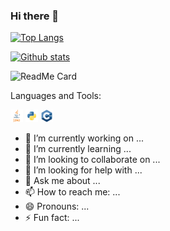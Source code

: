 ### Hi there 👋

[![Top Langs](https://github-readme-stats.vercel.app/api/top-langs/?username=sunshine-fan&langs_count=8)](https://github.com/anuraghazra/github-readme-stats)



[![Github stats](https://github-readme-stats.vercel.app/api?username=sunshine-fane&show_icons=true&include_all_commits=true)](https://github.com/sunshine-fan/github-readme-stats)

![ReadMe Card](https://github-readme-stats.vercel.app/api/pin/?username=sunshine-fan&repo=YourRepositoryName)

Languages and Tools:

<code><img height="20" src="https://raw.githubusercontent.com/github/explore/80688e429a7d4ef2fca1e82350fe8e3517d3494d/topics/java/java.png" alt="java"></code>
<code><img height="20" src="https://raw.githubusercontent.com/github/explore/80688e429a7d4ef2fca1e82350fe8e3517d3494d/topics/python/python.png" alt="python"></code>
<code><img height="20" src="https://raw.githubusercontent.com/github/explore/80688e429a7d4ef2fca1e82350fe8e3517d3494d/topics/cpp/cpp.png" alt="cpp"></code>
- 🔭 I’m currently working on ...
- 🌱 I’m currently learning ...
- 👯 I’m looking to collaborate on ...
- 🤔 I’m looking for help with ...
- 💬 Ask me about ...
- 📫 How to reach me: ...
- 😄 Pronouns: ...
- ⚡ Fun fact: ...

